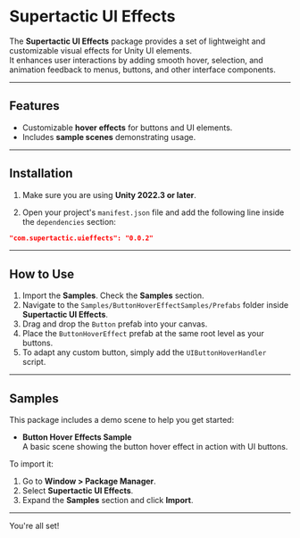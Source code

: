 # Supertactic UI Effects

The **Supertactic UI Effects** package provides a set of lightweight and customizable visual effects for Unity UI elements.  
It enhances user interactions by adding smooth hover, selection, and animation feedback to menus, buttons, and other interface components.  

---

## Features

- Customizable **hover effects** for buttons and UI elements.  
- Includes **sample scenes** demonstrating usage.  

---

## Installation

1. Make sure you are using **Unity 2022.3 or later**.

2. Open your project's `manifest.json` file and add the following line inside the `dependencies` section:

```json
"com.supertactic.uieffects": "0.0.2"
```

---

## How to Use

1. Import the **Samples**. Check the **Samples** section.  
2. Navigate to the `Samples/ButtonHoverEffectSamples/Prefabs` folder inside **Supertactic UI Effects**.  
3. Drag and drop the `Button` prefab into your canvas.  
4. Place the `ButtonHoverEffect` prefab at the same root level as your buttons.  
5. To adapt any custom button, simply add the `UIButtonHoverHandler` script.  

---

## Samples

This package includes a demo scene to help you get started:  

- **Button Hover Effects Sample**  
A basic scene showing the button hover effect in action with UI buttons.  

To import it:  
1. Go to **Window > Package Manager**.  
2. Select **Supertactic UI Effects**.  
3. Expand the **Samples** section and click **Import**.  

---
You're all set!